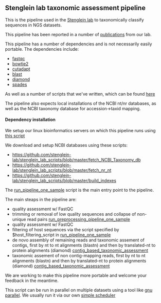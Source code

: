## Stenglein lab taxonomic assessment pipeline

This is the pipeline used in the [Stenglein lab](http://www.stengleinlab.org) to taxonomically classify sequences in NGS datasets.

This pipeline has been reported in a number of [publications](https://www.stengleinlab.org/papers/) from our lab.

This pipeline has a number of dependencies and is not necessarily easily portable.  The dependencies include:

- [fastqc](https://www.bioinformatics.babraham.ac.uk/projects/fastqc/)
- [bowtie2](hhttp://bowtie-bio.sourceforge.net/bowtie2/manual.shtml)
- [cutadapt](https://cutadapt.readthedocs.io/en/stable/)
- [blast](https://blast.ncbi.nlm.nih.gov/Blast.cgi?PAGE_TYPE=BlastDocs&DOC_TYPE=Download)
- [diamond](https://github.com/bbuchfink/diamond)
- [spades](http://cab.spbu.ru/software/spades/)

As well as a number of scripts that we've written, which can be found [here](https://github.com/stenglein-lab/stenglein_lab_scripts)

The pipeline also expects local installations of the NCBI nt/nr databases, as well as the NCBI taxonomy database for accession->taxid mapping.

#### Dependency installation 

We setup our linux bioinformatics servers on which this pipeline runs using [this script](https://github.com/stenglein-lab/stenglein_lab_scripts/blob/master/setup_server.sh)

We download and setup NCBI databases using these scripts:

- https://github.com/stenglein-lab/stenglein_lab_scripts/blob/master/fetch_NCBI_Taxonomy_db
- https://github.com/stenglein-lab/stenglein_lab_scripts/blob/master/fetch_nr_nt
- https://github.com/stenglein-lab/stenglein_lab_scripts/blob/master/build_indexes

The [run_pipeline_one_sample](./run_pipeline_one_sample) script is the main entry point to the pipeline.

The main steaps in the pipeline are:

- quality assessment w/ FastQC
- trimming or removal of low quality sequences and collapse of non-unique read pairs [run_preprocessing_pipeline_one_sample](./run_preprocessing_pipeline_one_sample)
- quality assessment w/ FastQC
- filtering of host sequences via the script specified by $host_filtering_script in [run_pipeline_one_sample](./run_pipeline_one_sample)
- de novo assembly of remaining reads and taxonomic assement of contigs, first by nt to nt alignments (blastn) and then by translated-nt to protein alignments (diamond)  [contig_based_taxonomic_assessment](./contig_based_taxonomic_assessment)
- taxonomic assement of non contig-mapping reads, first by nt to nt alignments (blastn) and then by translated-nt to protein alignments (diamond)  [contig_based_taxonomic_assessment](./contig_based_taxonomic_assessment)



We are working to make this pipeline more portable and welcome your feedback in the meantime.

This script can be run in parallel on multiple datasets using a tool like [gnu parallel](https://www.gnu.org/software/parallel/).  We usually run it via our own [simple scheduler](https://github.com/stenglein-lab/stenglein_lab_scripts/blob/master/simple_scheduler)
